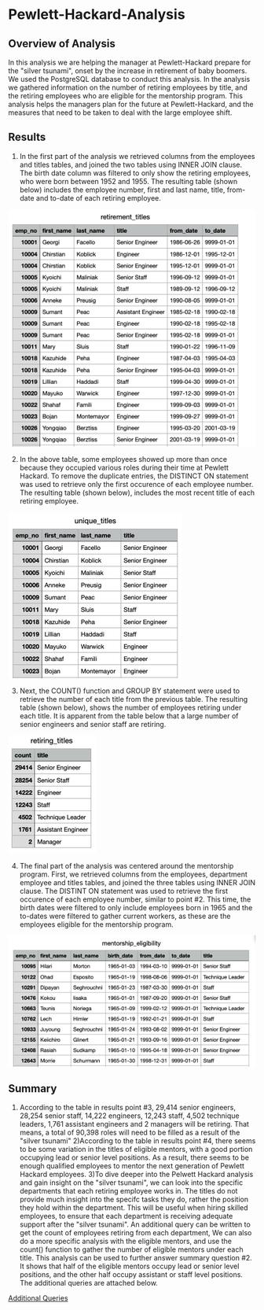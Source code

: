 # Pewlett-Hackard-Analysis

## Overview of Analysis
In this analysis we are helping the manager at Pewlett-Hackard prepare for the "silver tsunami", onset by the increase in retirement of baby boomers. We used the PostgreSQL database to conduct this analysis. In the analysis we gathered information on the number of retiring employees by title, and the retiring employees who are eligible for the mentorship program. This analysis helps the managers plan for the future at Pewlett-Hackard, and the measures that need to be taken to deal with the large employee shift. 

## Results 
1) In the first part of the analysis we retrieved columns from the employees and titles tables, and joined the two tables using INNER JOIN clause. The birth date column was filtered to only show the retiring employees, who were born between 1952 and 1955. The resulting table (shown below) includes the employee number, first and last name, title, from-date and to-date of each retiring employee. 

![Retirement Titles](Images/retirement_titles.png)

2) In the above table, some employees showed up more than once because they occupied various roles during their time at Pewlett Hackard. To remove the duplicate entries, the DISTINCT ON statement was used to retrieve only the first occurence of each employee number. The resulting table (shown below), includes the most recent title of each retiring employee. 

![Unique Titles](Images/unique_titles.png)

3) Next, the COUNT() function and GROUP BY statement were used to retrieve the number of each title from the previous table. The resulting table (shown below), shows the number of employees retiring under each title. It is apparent from the table below that a large number of senior engineers and senior staff are retiring.


![Retiring Titles Count](Images/retiring_titles.png)

4) The final part of the analysis was centered around the mentorship program. First, we retrieved columns from the employees, department employee and titles tables, and joined the three tables using INNER JOIN clause. The DISTINT ON statement was used to retrieve the first occurence of each employee number, similar to point #2. This time, the birth dates were filtered to only include employees born in 1965 and the to-dates were filtered to gather current workers, as these are the employees eligible for the mentorship program. 

![Mentorship Eligibility](Images/mentorship_eligibility.png)

## Summary 
1) According to the table in results point #3, 29,414 senior engineers, 28,254 senior staff, 14,222 engineers, 12,243 staff, 4,502 technique leaders, 1,761 assistant engineers and 2 managers will be retiring. That means, a total of 90,398 roles will need to be filled as a result of the "silver tsunami" 
2)According to the table in results point #4, there seems to be some variation in the titles of eligible mentors, with a good portion occupying lead or senior level positions. As a result, there seems to be enough qualified employees to mentor the next generation of Pewlett Hackard employees. 
3)To dive deeper into the Pelwett Hackard analysis and gain insight on the "silver tsunami", we can look into the specific departments that each retiring employee works in. The titles do not provide much insight into the specifc tasks they do, rather the position they hold within the department. This will be useful when hiring skilled employees, to ensure that each department is receiving adequate support after the "silver tsunami". An additional query can be written to get the count of employees retiring from each department, We can also do a more specific analysis with the eligible mentors, and use the count() function to gather the number of eligible mentors under each title. This analysis can be used to further answer summary question #2. It shows that half of the eligible mentors occupy lead or senior level positions, and the other half occupy assistant or staff level positions. The additional queries are attached below. 

[Additional Queries]()


